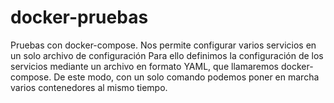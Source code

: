 # docker-pruebas
Pruebas con docker-compose. Nos permite configurar varios servicios en un solo archivo de configuración
Para ello definimos la configuración de los servicios mediante un archivo en formato YAML, que llamaremos docker-compose.
De este modo, con un solo comando podemos poner en marcha varios contenedores al mismo tiempo.
